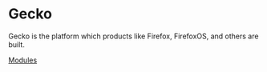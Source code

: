 # Gecko
Gecko is the platform which products like Firefox, FirefoxOS, and others are built.

[Modules](https://wiki.mozilla.org/Modules/All#Toolkit)